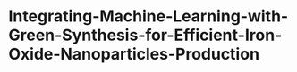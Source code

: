 # Integrating-Machine-Learning-with-Green-Synthesis-for-Efficient-Iron-Oxide-Nanoparticles-Production